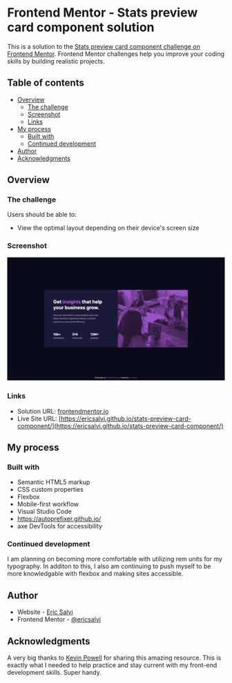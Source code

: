# Frontend Mentor - Stats preview card component solution

This is a solution to the [Stats preview card component challenge on Frontend Mentor](https://www.frontendmentor.io/challenges/stats-preview-card-component-8JqbgoU62). Frontend Mentor challenges help you improve your coding skills by building realistic projects. 

## Table of contents

- [Overview](#overview)
  - [The challenge](#the-challenge)
  - [Screenshot](#screenshot)
  - [Links](#links)
- [My process](#my-process)
  - [Built with](#built-with)
  - [Continued development](#continued-development)
- [Author](#author)
- [Acknowledgments](#acknowledgments)

## Overview

### The challenge

Users should be able to:

- View the optimal layout depending on their device's screen size

### Screenshot

![desktop design solution](./design/desktop-design-solution.png)

### Links

- Solution URL: [frontendmentor.io](https://www.frontendmentor.io/solutions/stats-preview-card-component-using-flexbox-and-rem-units-OatNf5GDi)
- Live Site URL: [https://ericsalvi.github.io/stats-preview-card-component/](https://ericsalvi.github.io/stats-preview-card-component/)

## My process

### Built with

- Semantic HTML5 markup
- CSS custom properties
- Flexbox
- Mobile-first workflow
- Visual Studio Code
- https://autoprefixer.github.io/
- axe DevTools for accessibility

### Continued development

I am planning on becoming more comfortable with utilizing rem units for my typography. In additon to this, I also am continuing to push myself to be more knowledgable with flexbox and making sites accessible.

## Author

- Website - [Eric Salvi](https://github.com/ericsalvi)
- Frontend Mentor - [@ericsalvi](https://www.frontendmentor.io/profile/ericsalvi)

## Acknowledgments

A very big thanks to [Kevin Powell](https://www.youtube.com/user/KepowOb) for sharing this amazing resource. This is exactly what I needed to help practice and stay current with my front-end development skills. Super handy.

